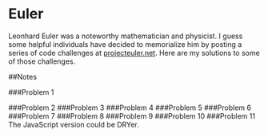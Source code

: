 # Euler

Leonhard Euler was a noteworthy mathematician and physicist.  I guess some helpful individuals have decided to memorialize him by posting a series of code challenges at [projecteuler.net].  Here are my solutions to some of those challenges.

##Notes

###Problem 1


###Problem 2
###Problem 3
###Problem 4
###Problem 5
###Problem 6
###Problem 7
###Problem 8
###Problem 9
###Problem 10
###Problem 11
The JavaScript version could be DRYer.


[projecteuler.net]:http://www.projecteuler.net